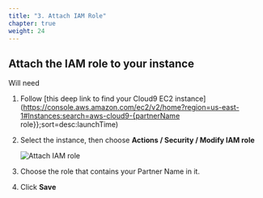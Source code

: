 ```yaml
---
title: "3. Attach IAM Role"
chapter: true
weight: 24
---
```


## Attach the IAM role to your instance

Will need

1. Follow [this deep link to find your Cloud9 EC2 instance](https://console.aws.amazon.com/ec2/v2/home?region=us-east-1#Instances:search=aws-cloud9-{partnerName role}};sort=desc:launchTime)

2. Select the instance, then choose **Actions / Security / Modify IAM role**

    ![Attach IAM role](/images/setup/attachIAMrole.png)

3. Choose the role that contains your Partner Name in it.

    

4. Click **Save**



